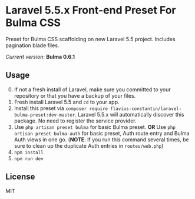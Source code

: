 # Laravel 5.5.x Front-end Preset For Bulma CSS

Preset for Bulma CSS scaffolding on new Laravel 5.5 project.
Includes pagination blade files.

*Current version*: **Bulma 0.6.1**

## Usage
0. If not a fresh install of Laravel, make sure you committed to your repository or that you have a backup of your files.
1. Fresh install Laravel 5.5 and `cd` to your app.
2. Install this preset via `composer require flavius-constantin/laravel-bulma-preset:dev-master`. Laravel 5.5.x will automatically discover this package. No need to register the service provider.
3. Use `php artisan preset bulma` for basic Bulma preset. **OR** Use `php artisan preset bulma-auth` for basic preset, Auth route entry and Bulma Auth views in one go. (**NOTE**: If you run this command several times, be sure to clean up the duplicate Auth entries in `routes/web.php`)
4. `npm install`
5. `npm run dev`

## License
MIT
